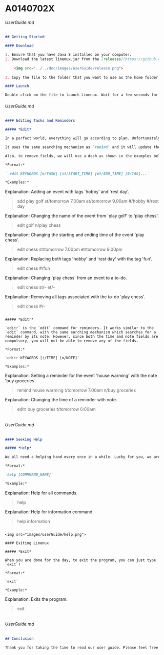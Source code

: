 # A0140702X
###### UserGuide.md
``` md
## Getting Started

#### Download

1. Ensure that you have Java 8 installed on your computer.
2. Download the latest linenux.jar from the [releases](https://github.com/CS2103AUG2016-W11-C1/main/releases) tab on our github page.
    
    <img src="../../doc/images/userGuide/release.png">
    
3. Copy the file to the folder that you want to use as the home folder for Linenux.

#### Launch

Double-click on the file to launch Linenux. Wait for a few seconds for the main window to appear.

```
###### UserGuide.md
``` md
#### Editing Tasks and Reminders

##### *Edit*

In a perfect world, everything will go according to plan. Unfortunately, things change all the time and we need to be able to respond accordingly. Thus, to make any changes to your tasks, we have the `edit` command.

It uses the same searching mechanism as `remind` and it will update the respective fields of the task to their new values. However, do take note that any new tags you add to a task with replace all existing tags.

Also, to remove fields, we will use a dash as shown in the examples below. You can remove all fields except for`n/TASK_NAME`.

*Format:*

` edit KEYWORDS [n/TASK] [st/START_TIME] [et/END_TIME] [#/TAG]...`

*Examples:*

```
Explanation: Adding an event with tags 'hobby' and 'rest day'.
> add play golf st/tomorrow 7.00am et/tomorrow 9.00am #/hobby #/rest day

Explanation: Changing the name of the event from 'play golf' to 'play chess'.
> edit golf n/play chess

Explanation: Changing the starting and ending time of the event 'play chess'.
> edit chess st/tomorrow 7.00pm et/tomorrow 9.00pm

Explanation: Replacing both tags 'hobby' and 'rest day' with the tag 'fun'.
> edit chess #/fun

Explanation: Changing 'play chess' from an event to a to-do.
> edit chess st/- et/-

Explanation: Removing all tags associated with the to-do 'play chess'.
> edit chess #/-
```

##### *Editr*

`editr` is the `edit` command for reminders. It works similar to the `edit` command, with the same earching mechanism which searches for a reminder by its note. However, since both the time and note fields are compulsory, you will not be able to remove any of the fields.

*Format:*

`editr KEYWORDS [t/TIME] [n/NOTE]`

*Examples:*

```
Explanation: Setting a reminder for the event 'house warming' with the note 'buy groceries'.
> remind house warming t/tomorrow 7.00am n/buy groceries

Explanation: Changing the time of a reminder with note.
> editr buy groceries t/tomorrow 6:00am
```

```
###### UserGuide.md
``` md
#### Seeking Help

##### *Help*

We all need a helping hand every once in a while. Lucky for you, we are with you every step of the way. If you have forgotten how to use a command, or want to know more about what Linenux can do, just type `help` and we will tell you all that you need to know. Help also displays the current aliases for the command.

*Format:*

`help [COMMMAND_NAME]`

*Example:*

```
Explanation: Help for all commands.
> help

Explanation: Help for information command.
> help information
```

<img src="images/userGuide/help.png">

#### Exiting Linenux

##### *Exit*

When you are done for the day, to exit the program, you can just type `exit`!

*Format:*

`exit`

*Example:*

```
Explanation: Exits the program.
> exit
```

```
###### UserGuide.md
``` md
## Conclusion

Thank you for taking the time to read our user guide. Please feel free to post in our [issue tracker](https://github.com/CS2103AUG2016-W11-C1/linenux/issues) if you notice any bugs or have any suggestions on how to improve. We will be extremely happy to hear from you so we can make Linenux even better. With that, have fun organising your tasks!
```
